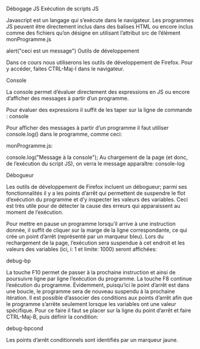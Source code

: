 Débogage JS
Exécution de scripts JS 

Javascript est un langage qui s’exécute dans le navigateur. Les programmes JS peuvent être directement inclus dans des balises HTML <script>, comme suit:

index.html

<!DOCTYPE html>
<html>
    <head>
        <script>
            alert("ceci est un message");
        </script>
    </head>
    <body></body>
</html>
ou encore inclus comme des fichiers qu’on désigne en utilisant l’attribut src de l’élément <script>:

index.html

<!DOCTYPE html>
<html>
    <head>
        <script src="monProgramme.js"></script>
    </head>
    <body></body>
</html>
monProgramme.js

alert("ceci est un message")
Outils de développement

Dans ce cours nous utiliserons les outils de développement de Firefox. Pour y accéder, faites CTRL-Maj-I dans le navigateur.

Console

La console permet d’évaluer directement des expressions en JS ou encore d’afficher des messages à partir d’un programme.

Pour évaluer des expressions il suffit de les taper sur la ligne de commande : console

Pour afficher des messages à partir d’un programme il faut utiliser console.log() dans le programme, comme ceci:

monProgramme.js:

console.log("Message à la console");
Au chargement de la page (et donc, de l’exécution du script JS), on verra le message apparaître: console-log

Débogueur

Les outils de développement de Firefox incluent un débogueur; parmi ses fonctionnalités il y a les points d’arrêt qui permettent de suspendre le flot d’exécution du programme et d’y inspecter les valeurs des variables. Ceci est très utile pour de détecter la cause des erreurs qui apparaissent au moment de l’exécution.

Pour mettre en pause un programme lorsqu’il arrive à une instruction donnée, il suffit de cliquer sur la marge de la ligne correspondante, ce qui crée un point d’arrêt (représenté par un marqueur bleu). Lors du rechargement de la page, l’exécution sera suspendue à cet endroit et les valeurs des variables (ici, i: 1 et limite: 1000) seront affichées:

debug-bp

La touche F10 permet de passer à la prochaine instruction et ainsi de poursuivre ligne par ligne l’exécution du programme.
La touche F8 continue l’exécution du programme. Évidemment, puisqu’ici le point d’arrêt est dans une boucle, le programme sera de nouveau suspendu à la prochaine itération.
Il est possible d’associer des conditions aux points d’arrêt afin que le programme s’arrête seulement lorsque les variables ont une valeur spécifique. Pour ce faire il faut se placer sur la ligne du point d’arrêt et faire CTRL-Maj-B, puis définir la condition:

debug-bpcond

Les points d’arrêt conditionnels sont identifiés par un marqueur jaune.
